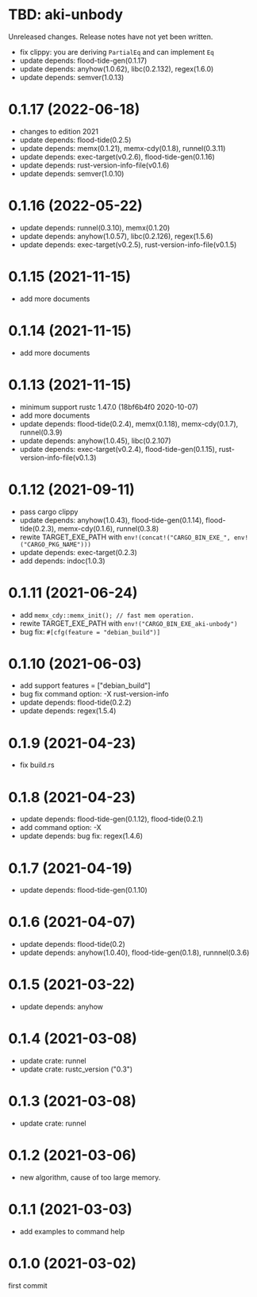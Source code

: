 TBD: aki-unbody
===
Unreleased changes. Release notes have not yet been written.

* fix clippy: you are deriving `PartialEq` and can implement `Eq`
* update depends: flood-tide-gen(0.1.17)
* update depends: anyhow(1.0.62), libc(0.2.132), regex(1.6.0)
* update depends: semver(1.0.13)

0.1.17 (2022-06-18)
=====

* changes to edition 2021
* update depends: flood-tide(0.2.5)
* update depends: memx(0.1.21), memx-cdy(0.1.8), runnel(0.3.11)
* update depends: exec-target(v0.2.6), flood-tide-gen(0.1.16)
* update depends: rust-version-info-file(v0.1.6)
* update depends: semver(1.0.10)

0.1.16 (2022-05-22)
=====

* update depends: runnel(0.3.10), memx(0.1.20)
* update depends: anyhow(1.0.57), libc(0.2.126), regex(1.5.6)
* update depends: exec-target(v0.2.5), rust-version-info-file(v0.1.5)

0.1.15 (2021-11-15)
=====

* add more documents

0.1.14 (2021-11-15)
=====

* add more documents

0.1.13 (2021-11-15)
=====

* minimum support rustc 1.47.0 (18bf6b4f0 2020-10-07)
* add more documents
* update depends: flood-tide(0.2.4), memx(0.1.18), memx-cdy(0.1.7), runnel(0.3.9)
* update depends: anyhow(1.0.45), libc(0.2.107)
* update depends: exec-target(v0.2.4), flood-tide-gen(0.1.15), rust-version-info-file(v0.1.3)

0.1.12 (2021-09-11)
=====

* pass cargo clippy
* update depends: anyhow(1.0.43), flood-tide-gen(0.1.14), flood-tide(0.2.3), memx-cdy(0.1.6), runnel(0.3.8)
* rewite TARGET_EXE_PATH with `env!(concat!("CARGO_BIN_EXE_", env!("CARGO_PKG_NAME")))`
* update depends: exec-target(0.2.3)
* add depends: indoc(1.0.3)

0.1.11 (2021-06-24)
=====

* add `memx_cdy::memx_init(); // fast mem operation.`
* rewite TARGET_EXE_PATH with `env!("CARGO_BIN_EXE_aki-unbody")`
* bug fix: `#[cfg(feature = "debian_build")]`

0.1.10 (2021-06-03)
=====

* add support features = \["debian_build"\]
* bug fix command option: -X rust-version-info
* update depends: flood-tide(0.2.2)
* update depends: regex(1.5.4)

0.1.9 (2021-04-23)
=====

* fix build.rs

0.1.8 (2021-04-23)
=====

* update depends: flood-tide-gen(0.1.12), flood-tide(0.2.1)
* add command option: -X
* update depends: bug fix: regex(1.4.6)

0.1.7 (2021-04-19)
=====

* update depends: flood-tide-gen(0.1.10)

0.1.6 (2021-04-07)
=====

* update depends: flood-tide(0.2)
* update depends: anyhow(1.0.40), flood-tide-gen(0.1.8), runnnel(0.3.6)

0.1.5 (2021-03-22)
=====

* update depends: anyhow

0.1.4 (2021-03-08)
=====

* update crate: runnel
* update crate: rustc_version ("0.3")

0.1.3 (2021-03-08)
=====

* update crate: runnel

0.1.2 (2021-03-06)
=====

* new algorithm, cause of too large memory.

0.1.1 (2021-03-03)
=====

* add examples to command help

0.1.0 (2021-03-02)
=====
first commit
